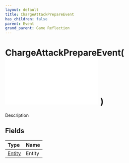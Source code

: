 ```yaml
---
layout: default
title: ChargeAttackPrepareEvent
has_children: false
parent: Event
grand_parent: Game Reflection
---
```

# ChargeAttackPrepareEvent( ![ EntityEventBase ](/game-reflection/events/entity_event_base.md) )
Description 

## Fields
| Type | Name |
|:-------------|:--------------|
| [Entity](/game-reflection/classes/entity.md) | Entity |
